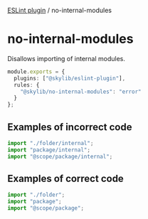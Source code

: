 [ESLint plugin](index.md) / no-internal-modules

# no-internal-modules

Disallows importing of internal modules.

```ts
module.exports = {
  plugins: ["@skylib/eslint-plugin"],
  rules: {
    "@skylib/no-internal-modules": "error"
  }
};
```

## Examples of incorrect code

```ts
import "./folder/internal";
import "package/internal";
import "@scope/package/internal";
```

## Examples of correct code

```ts
import "./folder";
import "package";
import "@scope/package";
```